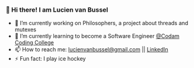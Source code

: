 ### 👋 Hi there! I am Lucien van Bussel

- 🔭 I’m currently working on Philosophers, a project about threads and mutexes
- 🌱 I’m currently learning to become a Software Engineer [@Codam Coding College](/)
- 📫 How to reach me: lucienvanbussel@gmail.com || [LinkedIn](https://www.linkedin.com/in/lucien-van-bussel-065076a3/)
- ⚡  Fun fact: I play ice hockey
